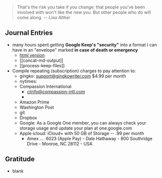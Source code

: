 > That's the risk you take if you change: that people you've been involved with won't like the new you. But other people who do will come along.
> -- <cite>Lisa Alther</cite>
## Journal Entries
-  many hours spent getting **Google Keep's "security"** into a format I can have in an "envelope" marked **in case of death or emergency** 
	- [html version](assets/concat-md-output.html)
	- [[concat-md-output]]
	- [[process-keep-files]]
- Compile repeating (subscription) charges to pay attention to:
	- gingko: support@gingkowriter.com $4.99 per month
	- nytimes: 
	- Compassion International
		- ciinfo@compassion-intl.com
		- 
	- Amazon Prime
	- Washington Post
	- git
	- Dropbox
	- Google: As a Google One member, you can always check your storage usage and update your plan at one.google.com
	- Apple icloud: iCloud+ with 50 GB of Storage -- .99 per month
		- Amex .... 6023 (Apple Pay)
				- Dale Hathaway
				- 800 Southridge Drive
				- Monroe, NC 28112
				- USA

## Gratitude
- blank


